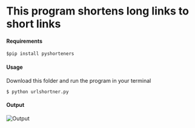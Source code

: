 # This program shortens long links to short links


#### Requirements

```
$pip install pyshorteners
```

#### Usage

Download this folder and run the program in your terminal

```
$ python urlshortner.py
```

#### Output

![Output](https://github.com/milandeepak/Contribute-To-HacktoberFest/blob/9d10c083a9bd432f7ac5b2c7ec8d27bc2d9250b2/Python%20Programs/urlshortner/output.png)
